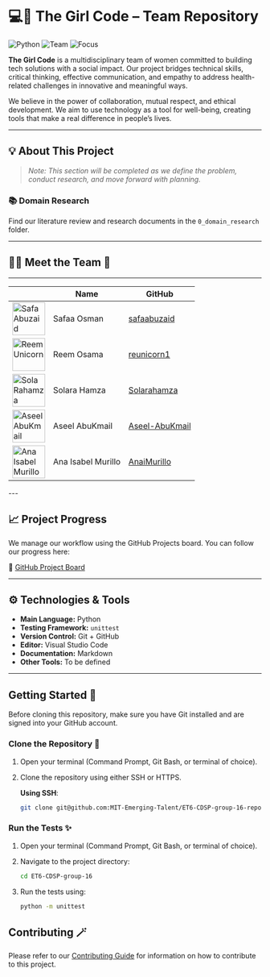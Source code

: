 <!-- markdownlint-disable MD013 -->

# 💻🌸 The Girl Code – Team Repository

![Python](https://img.shields.io/badge/technology-python-blue.svg)
![Team](https://img.shields.io/badge/team-all_women-ff69b4.svg)
![Focus](https://img.shields.io/badge/focus-health_and_tech-purple.svg)

**The Girl Code**
is a multidisciplinary team of women committed to building tech solutions with a social impact.
Our project bridges technical skills, critical thinking, effective communication, and empathy to address health-related challenges in innovative and meaningful ways.

We believe in the power of collaboration, mutual respect, and ethical development.
We aim to use technology as a tool for well-being, creating tools that make a real difference in people’s lives.

---

## 💡 About This Project

> *Note: This section will be completed as we define the problem, conduct research, and move forward with planning.*

### 📚 Domain Research

Find our literature review and research documents in the `0_domain_research` folder.

---

## 👩‍💻 Meet the Team 👑

---
<!-- markdownlint-disable MD033 -->
<table>
  <thead>
    <tr>
      <th></th>
      <th><strong>Name</strong></th>
      <th><strong>GitHub</strong></th>
    </tr>
  </thead>
  <tbody>
    <tr>
      <td>
        <img src="https://avatars.githubusercontent.com/u/111435149?v=4"
             width="65"
             alt="Safa Abuzaid">
      </td>
      <td>Safaa Osman</td>
      <td>
        <a href="https://github.com/safaabuzaid">safaabuzaid</a>
      </td>
    </tr>
    <tr>
      <td>
        <img src="https://avatars.githubusercontent.com/u/142197471?v=4"
             width="65"
             alt="Reem Unicorn">
      </td>
      <td>Reem Osama</td>
      <td>
        <a href="https://github.com/reunicorn1">reunicorn1</a>
      </td>
    </tr>
    <tr>
      <td>
        <img src="https://avatars.githubusercontent.com/u/143920997?v=4"
             width="65"
             alt="Sola Rahamza">
      </td>
      <td>Solara Hamza</td>
      <td>
        <a href="https://github.com/Solarahamza">Solarahamza</a>
      </td>
    </tr>
    <tr>
      <td>
        <img src="https://avatars.githubusercontent.com/u/142165150?v=4"
             width="65"
             alt="Aseel AbuKmail">
      </td>
      <td>Aseel AbuKmail</td>
      <td>
        <a href="https://github.com/Aseel-AbuKmail">Aseel-AbuKmail</a>
      </td>
    </tr>
    <tr>
      <td>
        <img src="https://avatars.githubusercontent.com/u/189562848?v=4"
             width="65"
             alt="Ana Isabel Murillo">
      </td>
      <td>Ana Isabel Murillo</td>
      <td>
        <a href="https://github.com/AnaiMurillo">AnaiMurillo</a>
      </td>
    </tr>
  </tbody>
</table>
<!-- markdownlint-enable MD033 -->
---

## 📈 Project Progress

We manage our workflow using the GitHub Projects board.
You can follow our progress here:

📌 [GitHub Project Board](https://github.com/orgs/MIT-Emerging-Talent/projects/200/views/1)

---

## ⚙️ Technologies & Tools

- **Main Language:** Python
- **Testing Framework:** `unittest`
- **Version Control:** Git + GitHub
- **Editor:** Visual Studio Code
- **Documentation:** Markdown
- **Other Tools:** To be defined

---

## Getting Started 🚀

Before cloning this repository, make sure you have Git
installed and are signed into your GitHub account.

### Clone the Repository 💬

1. Open your terminal (Command Prompt, Git Bash, or terminal of choice).

2. Clone the repository using either SSH or HTTPS.

   **Using SSH**:

   ```bash
   git clone git@github.com:MIT-Emerging-Talent/ET6-CDSP-group-16-repo.git
   ```

### Run the Tests ✨

1. Open your terminal (Command Prompt, Git Bash, or terminal of choice).

2. Navigate to the project directory:

   ```bash
   cd ET6-CDSP-group-16
   ```

3. Run the tests using:

   ```bash
   python -m unittest
   ```

## Contributing 🪄

Please refer to our [Contributing Guide](CONTRIBUTING.md) for information on how to contribute to this project.

  <!-- markdownlint-enable MD013 -->
